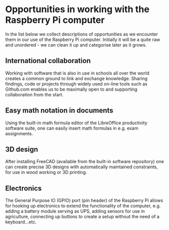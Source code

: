 # Opportunities in working with the Raspberry Pi computer

In the list below we collect descriptions of opportunities as we encounter them in our use of the Raspberry Pi computer.
Initially it will be a quite raw and unordered - we can clean it up and categorise later as it grows.

## International collaboration

Working with software that is also in use in schools all over the world creates a common ground to link and exchange knowledge.
Sharing findings, code or projects through widely used on-line tools such as Github.com enables us to be maximally open to and
supporting collaboration from the start.

## Easy math notation in documents

Using the built-in math formula editor of the LibreOffice productivity software suite, one can easily insert math formulas in
e.g. exam assignments.

## 3D design

After installing FreeCAD (available from the built-in software repository) one can create precise 3D designs with automatically
maintained constraints, for use in wood working or 3D printing.

## Electronics

The General Purpose IO (GPIO) port (pin header) of the Raspberry Pi allows for hooking up electronics to extend the functionality
of the computer, e.g. adding a battery module serving as UPS, adding sensors for use in agriculture, connecting up buttons to
create a setup without the need of a keyboard...etc.
